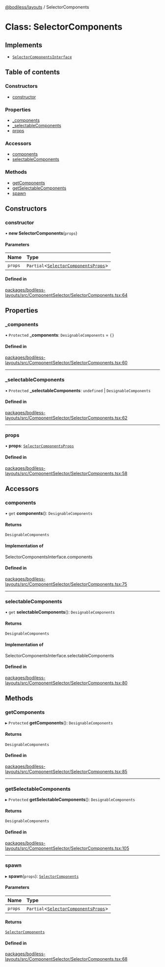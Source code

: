 [@bodiless/layouts](../README.md) / SelectorComponents

# Class: SelectorComponents

## Implements

- [`SelectorComponentsInterface`](../README.md#selectorcomponentsinterface)

## Table of contents

### Constructors

- [constructor](SelectorComponents.md#constructor)

### Properties

- [\_components](SelectorComponents.md#_components)
- [\_selectableComponents](SelectorComponents.md#_selectablecomponents)
- [props](SelectorComponents.md#props)

### Accessors

- [components](SelectorComponents.md#components)
- [selectableComponents](SelectorComponents.md#selectablecomponents)

### Methods

- [getComponents](SelectorComponents.md#getcomponents)
- [getSelectableComponents](SelectorComponents.md#getselectablecomponents)
- [spawn](SelectorComponents.md#spawn)

## Constructors

### constructor

• **new SelectorComponents**(`props`)

#### Parameters

| Name | Type |
| :------ | :------ |
| `props` | `Partial`<[`SelectorComponentsProps`](../README.md#selectorcomponentsprops)\> |

#### Defined in

[packages/bodiless-layouts/src/ComponentSelector/SelectorComponents.tsx:64](https://github.com/johnsonandjohnson/Bodiless-JS/blob/5600222bc/packages/bodiless-layouts/src/ComponentSelector/SelectorComponents.tsx#L64)

## Properties

### \_components

• `Protected` **\_components**: `DesignableComponents` = `{}`

#### Defined in

[packages/bodiless-layouts/src/ComponentSelector/SelectorComponents.tsx:60](https://github.com/johnsonandjohnson/Bodiless-JS/blob/5600222bc/packages/bodiless-layouts/src/ComponentSelector/SelectorComponents.tsx#L60)

___

### \_selectableComponents

• `Protected` **\_selectableComponents**: `undefined` \| `DesignableComponents`

#### Defined in

[packages/bodiless-layouts/src/ComponentSelector/SelectorComponents.tsx:62](https://github.com/johnsonandjohnson/Bodiless-JS/blob/5600222bc/packages/bodiless-layouts/src/ComponentSelector/SelectorComponents.tsx#L62)

___

### props

• **props**: [`SelectorComponentsProps`](../README.md#selectorcomponentsprops)

#### Defined in

[packages/bodiless-layouts/src/ComponentSelector/SelectorComponents.tsx:58](https://github.com/johnsonandjohnson/Bodiless-JS/blob/5600222bc/packages/bodiless-layouts/src/ComponentSelector/SelectorComponents.tsx#L58)

## Accessors

### components

• `get` **components**(): `DesignableComponents`

#### Returns

`DesignableComponents`

#### Implementation of

SelectorComponentsInterface.components

#### Defined in

[packages/bodiless-layouts/src/ComponentSelector/SelectorComponents.tsx:75](https://github.com/johnsonandjohnson/Bodiless-JS/blob/5600222bc/packages/bodiless-layouts/src/ComponentSelector/SelectorComponents.tsx#L75)

___

### selectableComponents

• `get` **selectableComponents**(): `DesignableComponents`

#### Returns

`DesignableComponents`

#### Implementation of

SelectorComponentsInterface.selectableComponents

#### Defined in

[packages/bodiless-layouts/src/ComponentSelector/SelectorComponents.tsx:80](https://github.com/johnsonandjohnson/Bodiless-JS/blob/5600222bc/packages/bodiless-layouts/src/ComponentSelector/SelectorComponents.tsx#L80)

## Methods

### getComponents

▸ `Protected` **getComponents**(): `DesignableComponents`

#### Returns

`DesignableComponents`

#### Defined in

[packages/bodiless-layouts/src/ComponentSelector/SelectorComponents.tsx:85](https://github.com/johnsonandjohnson/Bodiless-JS/blob/5600222bc/packages/bodiless-layouts/src/ComponentSelector/SelectorComponents.tsx#L85)

___

### getSelectableComponents

▸ `Protected` **getSelectableComponents**(): `DesignableComponents`

#### Returns

`DesignableComponents`

#### Defined in

[packages/bodiless-layouts/src/ComponentSelector/SelectorComponents.tsx:105](https://github.com/johnsonandjohnson/Bodiless-JS/blob/5600222bc/packages/bodiless-layouts/src/ComponentSelector/SelectorComponents.tsx#L105)

___

### spawn

▸ **spawn**(`props`): [`SelectorComponents`](SelectorComponents.md)

#### Parameters

| Name | Type |
| :------ | :------ |
| `props` | `Partial`<[`SelectorComponentsProps`](../README.md#selectorcomponentsprops)\> |

#### Returns

[`SelectorComponents`](SelectorComponents.md)

#### Defined in

[packages/bodiless-layouts/src/ComponentSelector/SelectorComponents.tsx:68](https://github.com/johnsonandjohnson/Bodiless-JS/blob/5600222bc/packages/bodiless-layouts/src/ComponentSelector/SelectorComponents.tsx#L68)
